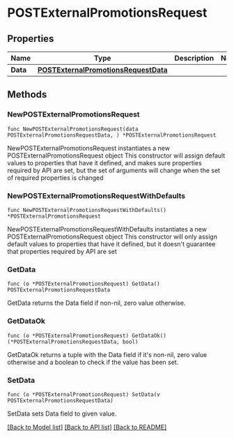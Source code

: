 # POSTExternalPromotionsRequest

## Properties

Name | Type | Description | Notes
------------ | ------------- | ------------- | -------------
**Data** | [**POSTExternalPromotionsRequestData**](POSTExternalPromotionsRequestData.md) |  | 

## Methods

### NewPOSTExternalPromotionsRequest

`func NewPOSTExternalPromotionsRequest(data POSTExternalPromotionsRequestData, ) *POSTExternalPromotionsRequest`

NewPOSTExternalPromotionsRequest instantiates a new POSTExternalPromotionsRequest object
This constructor will assign default values to properties that have it defined,
and makes sure properties required by API are set, but the set of arguments
will change when the set of required properties is changed

### NewPOSTExternalPromotionsRequestWithDefaults

`func NewPOSTExternalPromotionsRequestWithDefaults() *POSTExternalPromotionsRequest`

NewPOSTExternalPromotionsRequestWithDefaults instantiates a new POSTExternalPromotionsRequest object
This constructor will only assign default values to properties that have it defined,
but it doesn't guarantee that properties required by API are set

### GetData

`func (o *POSTExternalPromotionsRequest) GetData() POSTExternalPromotionsRequestData`

GetData returns the Data field if non-nil, zero value otherwise.

### GetDataOk

`func (o *POSTExternalPromotionsRequest) GetDataOk() (*POSTExternalPromotionsRequestData, bool)`

GetDataOk returns a tuple with the Data field if it's non-nil, zero value otherwise
and a boolean to check if the value has been set.

### SetData

`func (o *POSTExternalPromotionsRequest) SetData(v POSTExternalPromotionsRequestData)`

SetData sets Data field to given value.



[[Back to Model list]](../README.md#documentation-for-models) [[Back to API list]](../README.md#documentation-for-api-endpoints) [[Back to README]](../README.md)


